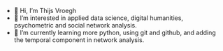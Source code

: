 - 👋 Hi, I’m Thijs Vroegh
- 👀 I’m interested in applied data science, digital humanities, psychometric and social network analysis.
- 🌱 I’m currently learning more python, using git and github, and adding the temporal component in network analysis.

<!---
ThijsVroegh/ThijsVroegh is a ✨ special ✨ repository because its `README.md` (this file) appears on your GitHub profile.
You can click the Preview link to take a look at your changes.
--->
